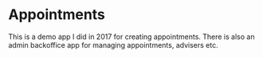 # Appointments 

This is a demo app I did in 2017 for creating appointments. There is also an admin backoffice app for managing appointments, advisers etc.